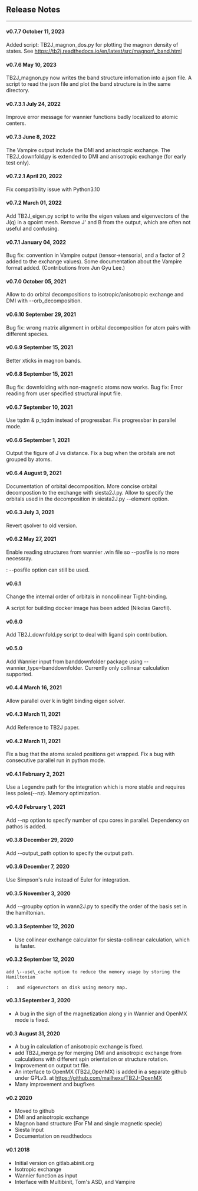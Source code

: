 ## Release Notes

------------------------------------------------------------------------
#### v0.7.7 October 11, 2023
Added script: TB2J\_magnon\_dos.py for plotting the magnon density of states. 
See https://tb2j.readthedocs.io/en/latest/src/magnon\_band.html


#### v0.7.6 May 10, 2023
TB2J\_magnon.py now writes the band structure infomation into a json file. 
A script to read the json file and plot the band structure is in the same directory. 

#### v0.7.3.1 July 24, 2022

Improve error message for wannier functions badly localized to atomic
centers.

#### v0.7.3 June 8, 2022

The Vampire output include the DMI and anisotropic exchange. The
TB2J\_downfold.py is extended to DMI and anisotropic exchange (for early
test only).


#### v0.7.2.1 April 20, 2022

Fix compatibility issue with Python3.10

#### v0.7.2 March 01, 2022

Add TB2J\_eigen.py script to write the eigen values and eigenvectors of
the J(q) in a qpoint mesh. Remove J\' and B from the output, which are
often not useful and confusing.

#### v0.7.1 January 04, 2022

Bug fix: convention in Vampire output (tensor-\>tensorial, and a factor
of 2 added to the exchange values). Some documentation about the Vampire
format added. (Contributions from Jun Gyu Lee.)

#### v0.7.0 October 05, 2021

Allow to do orbital decompositions to isotropic/anisotropic exchange and
DMI with \--orb\_decomposition.

#### v0.6.10 September 29, 2021

Bug fix: wrong matrix alignment in orbital decomposition for atom pairs
with different species.

#### v0.6.9 September 15, 2021

Better xticks in magnon bands.


#### v0.6.8 September 15, 2021

Bug fix: downfolding with non-magnetic atoms now works. Bug fix: Error
reading from user specified structural input file.


#### v0.6.7 September 10, 2021

Use tqdm & p\_tqdm instead of progressbar. Fix progressbar in parallel
mode.


#### v0.6.6 September 1, 2021

Output the figure of J vs distance. Fix a bug when the orbitals are not
grouped by atoms.

#### v0.6.4 August 9, 2021

Documentation of orbital decomposition. More concise orbital
decompostion to the exchange with siesta2J.py. Allow to specify the
orbitals used in the decomposition in siesta2J.py \--element option.

#### v0.6.3 July 3, 2021

Revert qsolver to old version.

#### v0.6.2 May 27, 2021

Enable reading structures from wannier .win file so \--posfile is no more necessray.

:   \--posfile option can still be used.

#### v0.6.1

Change the internal order of orbitals in noncollinear Tight-binding.

A script for building docker image has been added (Nikolas Garofil).

#### v0.6.0

Add TB2J\_downfold.py script to deal with ligand spin contribution.

#### v0.5.0

Add Wannier input from banddownfolder package using
\--wannier\_type=banddownfolder. Currently only collinear calculation
supported.

#### v0.4.4 March 16, 2021

Allow parallel over k in tight binding eigen solver.

#### v0.4.3 March 11, 2021

Add Reference to TB2J paper.

#### v0.4.2 March 11, 2021

Fix a bug that the atoms scaled positions get wrapped. Fix a bug with
consecutive parallel run in python mode.

#### v0.4.1 February 2, 2021

Use a Legendre path for the integration which is more stable and
requires less poles(\--nz). Memory optimization.

#### v0.4.0 February 1, 2021

Add \--np option to specify number of cpu cores in parallel. Dependency
on pathos is added.

#### v0.3.8 December 29, 2020

Add \--output\_path option to specify the output path.

#### v0.3.6 December 7, 2020

Use Simpson\'s rule instead of Euler for integration.

#### v0.3.5 November 3, 2020

Add \--groupby option in wann2J.py to specify the order of the basis set
in the hamiltonian.

#### v0.3.3 September 12, 2020

-   Use collinear exchange calculator for siesta-collinear calculation,
    which is faster.

#### v0.3.2 September 12, 2020


    add \--use\_cache option to reduce the memory usage by storing the Hamiltonian
    
    :   and eigenvectors on disk using memory map.

#### v0.3.1 September 3, 2020

-   A bug in the sign of the magnetization along y in Wannier and OpenMX
    mode is fixed.

#### v0.3 August 31, 2020

-   A bug in calculation of anisotropic exchange is fixed.
-   add TB2J\_merge.py for merging DMI and anisotropic exchange from
    calculations with different spin orientation or structure rotation.
-   Improvement on output txt file.
-   An interface to OpenMX (TB2J\_OpenMX) is added in a separate github
    under GPLv3. at <https://github.com/mailhexu/TB2J-OpenMX>
-   Many improvement and bugfixes

#### v0.2 2020

-   Moved to github
-   DMI and anisotropic exchange
-   Magnon band structure (For FM and single magnetic specie)
-   Siesta Input
-   Documentation on readthedocs

#### v0.1 2018

-   Initial version on gitlab.abinit.org
-   Isotropic exchange
-   Wannier function as input
-   Interface with Multibinit, Tom's ASD, and Vampire
